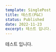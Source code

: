 ```yaml
---
template: SinglePost
title: 테스트(P&C)
status: Published
date: 2022-11-23
excerpt: 테스트 입니다.
---
```



테스트 입니다.